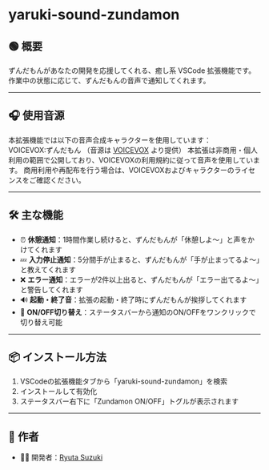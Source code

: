 # yaruki-sound-zundamon

## 🟢 概要
ずんだもんがあなたの開発を応援してくれる、癒し系 VSCode 拡張機能です。
作業中の状態に応じて、ずんだもんの音声で通知してくれます。

---

## 🎧 使用音源
本拡張機能では以下の音声合成キャラクターを使用しています：  
VOICEVOX:ずんだもん
（音源は [VOICEVOX](https://voicevox.hiroshiba.jp/) より提供）
本拡張は非商用・個人利用の範囲で公開しており、VOICEVOXの利用規約に従って音声を使用しています。
商用利用や再配布を行う場合は、VOICEVOXおよびキャラクターのライセンスをご確認ください。

---

## 🛠️ 主な機能

- ⏰ **休憩通知**：1時間作業し続けると、ずんだもんが「休憩しよ〜」と声をかけてくれます
- 💤 **入力停止通知**：5分間手が止まると、ずんだもんが「手が止まってるよ〜」と教えてくれます
- ❌ **エラー通知**：エラーが2件以上出ると、ずんだもんが「エラー出てるよ〜」と警告してくれます
- 🔊 **起動・終了音**：拡張の起動・終了時にずんだもんが挨拶してくれます
- 🔁 **ON/OFF切り替え**：ステータスバーから通知のON/OFFをワンクリックで切り替え可能

---

## 📦 インストール方法

1. VSCodeの拡張機能タブから「yaruki-sound-zundamon」を検索
2. インストールして有効化
3. ステータスバー右下に「Zundamon ON/OFF」トグルが表示されます

---

## 🙌 作者

- 🧑‍💻 開発者：[Ryuta Suzuki](https://github.com/RyutaSuzuki77/)